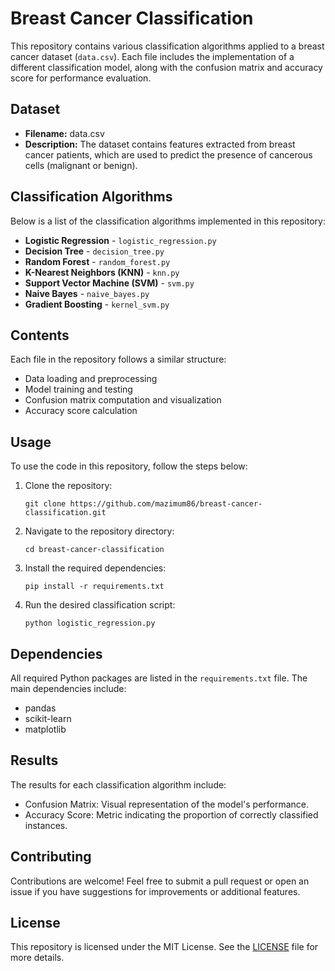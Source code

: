 <h1>Breast Cancer Classification</h1>

<p>This repository contains various classification algorithms applied to a breast cancer dataset (<code>data.csv</code>). Each file includes the implementation of a different classification model, along with the confusion matrix and accuracy score for performance evaluation.</p>

<h2>Dataset</h2>
<ul>
  <li><strong>Filename:</strong> data.csv</li>
  <li><strong>Description:</strong> The dataset contains features extracted from breast cancer patients, which are used to predict the presence of cancerous cells (malignant or benign).</li>
</ul>

<h2>Classification Algorithms</h2>
<p>Below is a list of the classification algorithms implemented in this repository:</p>
<ul>
  <li><strong>Logistic Regression</strong> - <code>logistic_regression.py</code></li>
  <li><strong>Decision Tree</strong> - <code>decision_tree.py</code></li>
  <li><strong>Random Forest</strong> - <code>random_forest.py</code></li>
  <li><strong>K-Nearest Neighbors (KNN)</strong> - <code>knn.py</code></li>
  <li><strong>Support Vector Machine (SVM)</strong> - <code>svm.py</code></li>
  <li><strong>Naive Bayes</strong> - <code>naive_bayes.py</code></li>
  <li><strong>Gradient Boosting</strong> - <code>kernel_svm.py</code></li>
</ul>

<h2>Contents</h2>
<p>Each file in the repository follows a similar structure:</p>
<ul>
  <li>Data loading and preprocessing</li>
  <li>Model training and testing</li>
  <li>Confusion matrix computation and visualization</li>
  <li>Accuracy score calculation</li>
</ul>

<h2>Usage</h2>
<p>To use the code in this repository, follow the steps below:</p>
<ol>
  <li>Clone the repository:
    <pre><code>git clone https://github.com/mazimum86/breast-cancer-classification.git</code></pre>
  </li>
  <li>Navigate to the repository directory:
    <pre><code>cd breast-cancer-classification</code></pre>
  </li>
  <li>Install the required dependencies:
    <pre><code>pip install -r requirements.txt</code></pre>
  </li>
  <li>Run the desired classification script:
    <pre><code>python logistic_regression.py</code></pre>
  </li>
</ol>

<h2>Dependencies</h2>
<p>All required Python packages are listed in the <code>requirements.txt</code> file. The main dependencies include:</p>
<ul>
  <li>pandas</li>
  <li>scikit-learn</li>
  <li>matplotlib</li>
</ul>

<h2>Results</h2>
<p>The results for each classification algorithm include:</p>
<ul>
  <li>Confusion Matrix: Visual representation of the model's performance.</li>
  <li>Accuracy Score: Metric indicating the proportion of correctly classified instances.</li>
</ul>

<h2>Contributing</h2>
<p>Contributions are welcome! Feel free to submit a pull request or open an issue if you have suggestions for improvements or additional features.</p>

<h2>License</h2>
<p>This repository is licensed under the MIT License. See the <a href="LICENSE">LICENSE</a> file for more details.</p>
